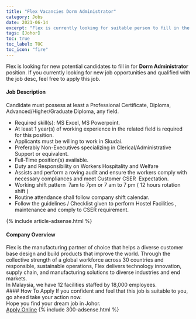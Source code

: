 ```yaml
---
title: "Flex Vacancies Dorm Administrator" 
category: Jobs 
date: 2021-06-14 
excerpt: "Flex is currently looking for suitable person to fill in the Dorm Administrator which based in Johor" 
tags: [Johor] 
toc: true 
toc_label: TOC 
toc_icon: "fire" 
--- 
```


<p>Flex is looking for new potential candidates to fill in for <b>Dorm Administrator</b> position. If you currently looking for new job opportunities and qualified with the job desc, feel free to apply this job.
</p><div><div><h4>Job Description</h4></div><div><div><span><div><div>Candidate must possess at least a Professional Certificate, Diploma, Advanced/Higher/Graduate Diploma, any field.</div><ul><li>Required skill(s): MS Excel, MS Powerpoint.</li><li>At least 1 year(s) of working experience in the related field is required for this position.</li><li>Applicants must be willing to work in Skudai.</li><li>Preferably Non-Executives specializing in Clerical/Administrative Support or equivalent.</li><li>Full-Time position(s) available.</li><li>Duty and Responsibility on Workers Hospitality and Welfare</li><li>Assists and perform a roving audit and ensure the workers comply with necessary compliances and meet Customer CSER&#160; Expectation.</li><li>Working shift pattern&#160; 7am to 7pm or 7 am to 7 pm ( 12 hours rotation shift )</li><li>Routine attendance shall follow company shift calendar.</li><li>Follow the guidelines / Checklist given to perform Hostel Facilities , maintenance and comply to CSER requirement.</li></ul></div></span></div></div></div> 
{% include article-adsense.html %} 
<div><div><h4>Company Overview</h4></div><div><div><span><div><div>
	Flex is the manufacturing partner of choice that helps a diverse customer base design and build products that improve the world. Through the collective strength of a global workforce across 30 countries and responsible, sustainable operations, Flex delivers technology innovation, supply chain, and manufacturing solutions to diverse industries and end markets.
	<div>
		In Malaysia, we have 12 facilities staffed by 18,000 employees.</div>
</div></div></span></div></div></div> 
#### How To Apply 
If you confident and feel that this job is suitable to you, go ahead take your action now. <br/> 
Hope you find your dream job in Johor. <br/> 
<a href="https://www.jobstreet.com.my/en/job/dorm-administrator-4589564?jobId=jobstreet-my-job-4589564&" class="btn btn--info" target="_blank" rel="nofollow noopenner">Apply Online</a> 
{% include 300-adsense.html %} 